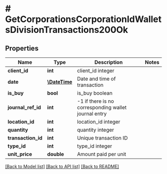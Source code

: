 # # GetCorporationsCorporationIdWalletsDivisionTransactions200Ok

## Properties

Name | Type | Description | Notes
------------ | ------------- | ------------- | -------------
**client_id** | **int** | client_id integer |
**date** | [**\DateTime**](\DateTime.md) | Date and time of transaction |
**is_buy** | **bool** | is_buy boolean |
**journal_ref_id** | **int** | -1 if there is no corresponding wallet journal entry |
**location_id** | **int** | location_id integer |
**quantity** | **int** | quantity integer |
**transaction_id** | **int** | Unique transaction ID |
**type_id** | **int** | type_id integer |
**unit_price** | **double** | Amount paid per unit |

[[Back to Model list]](../../README.md#models) [[Back to API list]](../../README.md#endpoints) [[Back to README]](../../README.md)
